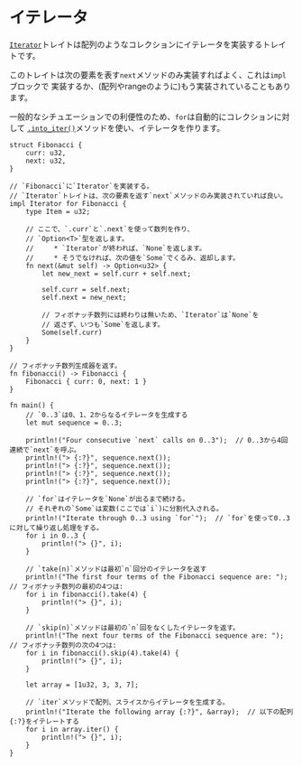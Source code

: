 # イテレータ

[`Iterator`][iter]トレイトは配列のようなコレクションにイテレータを実装するトレイトです。

このトレイトは次の要素を表す`next`メソッドのみ実装すればよく、これは`impl`ブロックで
実装するか、(配列やrangeのように)もう実装されていることもあります。

一般的なシチュエーションでの利便性のため、`for`は自動的にコレクションに対して
[`.into_iter()`][intoiter]メソッドを使い、イテレータを作ります。

```rust,editable
struct Fibonacci {
    curr: u32,
    next: u32,
}

// `Fibonacci`に`Iterator`を実装する。
// `Iterator`トレイトは、次の要素を返す`next`メソッドのみ実装されていれば良い。
impl Iterator for Fibonacci {
    type Item = u32;
    
    // ここで、`.curr`と`.next`を使って数列を作り、
    // `Option<T>`型を返します。
    //     * `Iterator`が終われば、`None`を返します。
    //     * そうでなければ、次の値を`Some`でくるみ、返却します。
    fn next(&mut self) -> Option<u32> {
        let new_next = self.curr + self.next;

        self.curr = self.next;
        self.next = new_next;

        // フィボナッチ数列には終わりは無いため、`Iterator`は`None`を
        // 返さず、いつも`Some`を返します。
        Some(self.curr)
    }
}

// フィボナッチ数列生成器を返す。
fn fibonacci() -> Fibonacci {
    Fibonacci { curr: 0, next: 1 }
}

fn main() {
    // `0..3`は0、1、2からなるイテレータを生成する
    let mut sequence = 0..3;

    println!("Four consecutive `next` calls on 0..3");  // 0..3から4回連続で`next`を呼ぶ。
    println!("> {:?}", sequence.next());
    println!("> {:?}", sequence.next());
    println!("> {:?}", sequence.next());
    println!("> {:?}", sequence.next());

    // `for`はイテレータを`None`が出るまで続ける。
    // それぞれの`Some`は変数(ここでは`i`)に分割代入される。
    println!("Iterate through 0..3 using `for`");  // `for`を使って0..3に対して繰り返し処理をする。
    for i in 0..3 {
        println!("> {}", i);
    }

    // `take(n)`メソッドは最初`n`回分のイテレータを返す
    println!("The first four terms of the Fibonacci sequence are: ");  // フィボナッチ数列の最初の4つは:
    for i in fibonacci().take(4) {
        println!("> {}", i);
    }

    // `skip(n)`メソッドは最初の`n`回をなくしたイテレータを返す。
    println!("The next four terms of the Fibonacci sequence are: ");  // フィボナッチ数列の次の4つは:
    for i in fibonacci().skip(4).take(4) {
        println!("> {}", i);
    }

    let array = [1u32, 3, 3, 7];

    // `iter`メソッドで配列、スライスからイテレータを生成する。
    println!("Iterate the following array {:?}", &array);  // 以下の配列{:?}をイテレートする
    for i in array.iter() {
        println!("> {}", i);
    }
}
```

[intoiter]: https://doc.rust-lang.org/std/iter/trait.IntoIterator.html
[iter]: https://doc.rust-lang.org/core/iter/trait.Iterator.html

